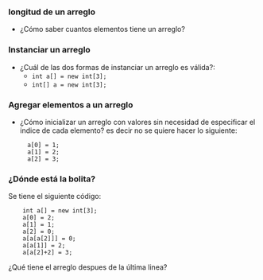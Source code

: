 ### longitud de un arreglo

- ¿Cómo saber cuantos elementos tiene un arreglo?


### Instanciar un arreglo

- ¿Cuál de las dos formas de instanciar un arreglo es válida?:
	- `` int a[] = new int[3]; ``
	- `` int[] a = new int[3]; ``

### Agregar elementos a un arreglo

- ¿Cómo inicializar un arreglo con valores sin necesidad de especificar el indice de cada elemento? es decir no se quiere hacer lo siguiente:

	```
	  a[0] = 1;
	  a[1] = 2;
	  a[2] = 3;
  	```

### ¿Dónde está la bolita?

Se tiene el siguiente código:

```
	int a[] = new int[3];
	a[0] = 2;
	a[1] = 1;
	a[2] = 0;
	a[a[a[2]]] = 0;
	a[a[1]] = 2;
	a[a[2]+2] = 3;
```

¿Qué tiene el arreglo despues de la última linea?
